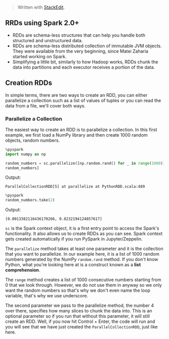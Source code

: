 > Written with [StackEdit](https://stackedit.io/).
## RRDs using Spark 2.0+

- RDDs are schema-less structures that can help you handle both structured and unstructured data.
- RDDs are schema-less distributed collection of immutable JVM objects. They were available from the very beginning, since Matei Zaharia started working on Spark. 
- Simplifying a little bit, similarly to how Hadoop works, RDDs chunk the data into partitions and each executor receives a portion of the data. 

## Creation RDDs
In simple terms, there are two ways to create an RDD, you can either parallelize a collection such as a list of values of tuples or you can read the data from a file, we'll cover both ways.

### Parallelize a Collection
The easiest way to create an RDD is to parallelize a collection. In this first example, we first load a NumPy library and then create 1000 random objects, random numbers.

```python
%pyspark
import numpy as np

random_numbers = sc.parallelize([np.random.rand() for _ in range(1000)],4)
random_numbers]
```
Output:
```
ParallelCollectionRDD[5] at parallelize at PythonRDD.scala:489
```
```python
%pyspark
random_numbers.take(2)
```
Output:
```
[0.0013382116436170266, 0.8232194124857617]
```
`sc` is the Spark context object, it is a first entry point to access the Spark's functionality. It also allows us to create RDDs as you can see. Spark context gets created automatically if you run PySpark in Jupyter/Zeppelin. 

The `parallelize` method takes at least one parameter and it is the collection that you want to parallelize. In our example here, it is a list of 1000 random numbers generated by the NumPy `random.rand` method. If you don't know Python, what you're looking here at is a construct known as a **list comprehension**.

The `range` method creates a list of 1000 consecutive numbers starting from 0 that we look through. However, we do not use them in anyway so we only want the random numbers so that's why we don't even name the loop variable, that's why we use underscore. 

The second parameter we pass to the parallelize method, the number 4 over there, specifies how many slices to chunk the data into. This is an optional parameter so if you run that without this parameter, it will still create an RDD. Well, if you now hit Control + Enter, the code will run and you will see that we have just created the `ParallelCollectionRDD`, just like here.


<!--stackedit_data:
eyJoaXN0b3J5IjpbMTE5MDczMDEzMSwtODExNDc4MTcsMTExMD
AwMzE3Ml19
-->
